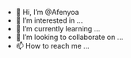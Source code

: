 - 👋 Hi, I’m @Afenyoa
- 👀 I’m interested in ...
- 🌱 I’m currently learning ...
- 💞️ I’m looking to collaborate on ...
- 📫 How to reach me ...

<!---
Afenyoa/Afenyoa is a ✨ special ✨ repository because its `README.md` (this file) appears on your GitHub profile.
You can click the Preview link to take a look at your changes.
--->

